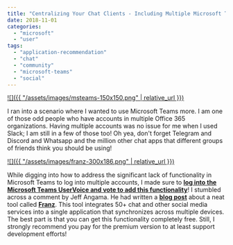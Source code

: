 ```yaml
---
title: "Centralizing Your Chat Clients - Including Multiple Microsoft Teams Accounts!"
date: 2018-11-01
categories: 
  - "microsoft"
  - "user"
tags: 
  - "application-recommendation"
  - "chat"
  - "community"
  - "microsoft-teams"
  - "social"
---
```


[![]({{ "/assets/images/msteams-150x150.png" | relative_url }})](http://mattblogsit.com/wp-content/uploads/2018/10/msteams.png)

I ran into a scenario where I wanted to use Microsoft Teams more. I am one of those odd people who have accounts in multiple Office 365 organizations. Having multiple accounts was no issue for me when I used Slack; I am still in a few of those too! Oh yea, don't forget Telegram and Discord and Whatsapp and the million other chat apps that different groups of friends think you should be using!

[![]({{ "/assets/images/franz-300x186.png" | relative_url }})](https://meetfranz.com)

While digging into how to address the significant lack of functionality in Microsoft Teams to log into multiple accounts, I made sure to [**log into the Microsoft Teams UserVoice and vote to add this functionality**](https://microsoftteams.uservoice.com/forums/555103-public/suggestions/17750851-i-want-to-use-multiple-teams-accounts-at-the-same)! I stumbled across a comment by Jeff Angama. He had written a [**blog post**](https://jeffangama.wordpress.com/2018/03/23/how-to-connect-to-multiple-tenants-microsoft-teams-the-user-friendly-guide/) about a neat tool called [**Franz**](https://meetfranz.com/). This tool integrates 50+ chat and other social media services into a single application that synchronizes across multiple devices. The best part is that you can get this functionality completely free. Still, I strongly recommend you pay for the premium version to at least support development efforts!
